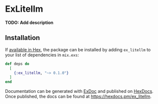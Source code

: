 # ExLitellm

**TODO: Add description**

## Installation

If [available in Hex](https://hex.pm/docs/publish), the package can be installed
by adding `ex_litellm` to your list of dependencies in `mix.exs`:

```elixir
def deps do
  [
    {:ex_litellm, "~> 0.1.0"}
  ]
end
```

Documentation can be generated with [ExDoc](https://github.com/elixir-lang/ex_doc)
and published on [HexDocs](https://hexdocs.pm). Once published, the docs can
be found at <https://hexdocs.pm/ex_litellm>.

